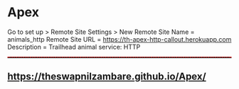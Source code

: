 # Apex



Go to set up > Remote Site Settings > New
Remote Site Name = animals_http
Remote Site URL = https://th-apex-http-callout.herokuapp.com
Description = Trailhead animal service: HTTP




<hr style="border-top: 2px dotted red;">

## <a href="https://theswapnilzambare.github.io/Apex/" target="_blank">https://theswapnilzambare.github.io/Apex/</a>
